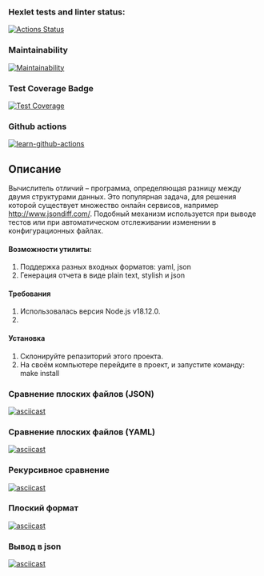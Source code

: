 ### Hexlet tests and linter status:
[![Actions Status](https://github.com/GatyzkayaGeka/frontend-project-46/workflows/hexlet-check/badge.svg)](https://github.com/GatyzkayaGeka/frontend-project-46/actions)

### Maintainability
[![Maintainability](https://api.codeclimate.com/v1/badges/5ca4c019eabe100a5092/maintainability)](https://codeclimate.com/github/GatyzkayaGeka/frontend-project-46/maintainability)

### Test Coverage Badge
[![Test Coverage](https://api.codeclimate.com/v1/badges/5ca4c019eabe100a5092/test_coverage)](https://codeclimate.com/github/GatyzkayaGeka/frontend-project-46/test_coverage)

### Github actions
[![learn-github-actions](https://github.com/GatyzkayaGeka/frontend-project-46/actions/workflows/githubActions.yml/badge.svg)](https://github.com/GatyzkayaGeka/frontend-project-46/actions/workflows/githubActions.yml)

## Описание
Вычислитель отличий – программа, определяющая разницу между двумя структурами данных. Это популярная задача, для решения которой существует множество онлайн сервисов, например http://www.jsondiff.com/. Подобный механизм используется при выводе тестов или при автоматическом отслеживании изменении в конфигурационных файлах.

#### Возможности утилиты:

1) Поддержка разных входных форматов: yaml, json
2) Генерация отчета в виде plain text, stylish и json

#### Требования

1. Использовалась версия Node.js v18.12.0.
2. 

#### Установка

1. Склонируйте репазиторий этого проекта.
2. На своём компьютере перейдите в проект, и запустите команду: make install



### Сравнение плоских файлов (JSON)
[![asciicast](https://asciinema.org/a/lZuw40YB2Qv1kK99eOy31yui1.svg)](https://asciinema.org/a/lZuw40YB2Qv1kK99eOy31yui1)


### Сравнение плоских файлов (YAML)
[![asciicast](https://asciinema.org/a/555752.svg)](https://asciinema.org/a/555752)


### Рекурсивное сравнение
[![asciicast](https://asciinema.org/a/556534.svg)](https://asciinema.org/a/556534)

### Плоский формат
[![asciicast](https://asciinema.org/a/556544.svg)](https://asciinema.org/a/556544)

### Вывод в json
[![asciicast](https://asciinema.org/a/557156.svg)](https://asciinema.org/a/557156)